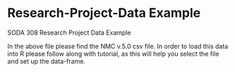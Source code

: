 # Research-Project-Data Example
SODA 308 Research Project Data Example

In the above file please find the NMC v.5.0 csv file. In order to load this data into R please follow along with tutorial, as this will help you select the file and set up the data-frame.

